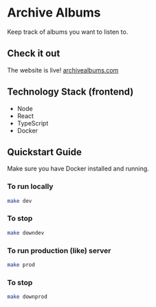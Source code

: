 # Archive Albums
Keep track of albums you want to listen to.

## Check it out
The website is live!
[archivealbums.com](https://archivealbums.com)

## Technology Stack (frontend)

* Node
* React
* TypeScript
* Docker

## Quickstart Guide
Make sure you have Docker installed and running.

### To run locally

```bash
make dev
```

### To stop

```bash
make downdev
```

### To run production (like) server

```bash
make prod
```

### To stop

```bash
make downprod
```
